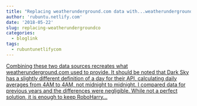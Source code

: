 ```yaml
---
title: "Replacing weatherunderground.com data with...weatherunderground?"
author: 'rubuntu.netlify.com'
date: '2018-05-22'
slug: replacing-weatherundergroundco
categories:
  - bloglink
tags:
  - rubuntunetlifycom
---
```


[Combining these two data sources recreates what weatherunderground.com used to provide. It should be noted that Dark Sky has a slightly different definition of a day for their API, calculating daily averages from 4AM to 4AM, not midnight to midnight. I compared data for previous years and the differences were negligible. While not a perfect solution, it is enough to keep RoboHarry...<click to read more>](http://rubuntu.netlify.com/post/2018-05-22-replacing-weatherundergound-com-data-with-weatherundergound-com/)

